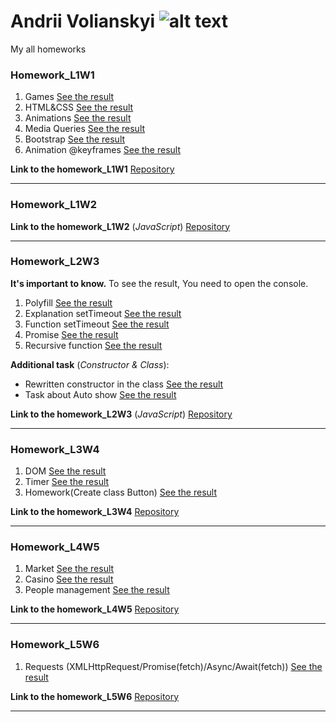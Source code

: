 # Andrii Volianskyi ![alt text](https://img.stockfresh.com/files/r/robuart/x/38/7930961_89822564.jpg)
My all homeworks

### Homework_L1W1

1. Games [See the result](https://drive.google.com/open?id=1O5wCaDpAqyJhSZvpLPZWMbjufguX6SOx)
2. HTML&CSS [See the result](https://andriidev96.github.io/Week1/HomeworkMarkup/app//index.html)
3. Animations [See the result](https://andriidev96.github.io/Week1/HomeWAnimations/index.html)
4. Media Queries [See the result](https://andriidev96.github.io/Week1/HomeworkRWD/app/index.html)
5. Bootstrap [See the result](https://andriidev96.github.io/Week1/HomeWBootstrap/index.html)
6. Animation @keyframes [See the result](https://andriidev96.github.io/Week1/TaskAdvanced/index.html)

**Link to the homework_L1W1** [Repository](https://github.com/AndriiDev96/AndriiDev96.github.io/tree/master/Week1)

***

### Homework_L1W2

**Link to the homework_L1W2** (_JavaScript_) [Repository](https://github.com/AndriiDev96/HomeworkL1W2) 

***

### Homework_L2W3

**It's important to know.** To see the result, You need to open the console.

1. Polyfill [See the result](https://github.com/AndriiDev96/AndriiDev96.github.io/blob/master/Week3/PolyfillMap/script.js)
2. Explanation setTimeout [See the result](https://github.com/AndriiDev96/AndriiDev96.github.io/blob/master/Week3/explanationSetTimeout/Readme.md)
3. Function setTimeout [See the result](https://andriiDev96.github.io/Week3/setTime/index.html)
4. Promise [See the result](https://andriiDev96.github.io/Week3/Promise/Index.html)
5. Recursive function [See the result](https://andriiDev96.github.io/Week3/Recursing/index.html)

**Additional task** (_Constructor & Class_):

* Rewritten constructor in the class [See the result](https://andriidev96.github.io/Week3/Extra/RewriteTaskinClass/index.html)
* Task about Auto show [See the result](https://andriidev96.github.io/Week3/Extra/TaskAuto_show/index.html?#!)

**Link to the homework_L2W3** (_JavaScript_) [Repository](https://github.com/AndriiDev96/AndriiDev96.github.io/tree/master/Week3)

***

### Homework_L3W4

1. DOM [See the result](https://andriidev96.github.io/Week4/DOM/index.html)
2. Timer [See the result](https://andriidev96.github.io/Week4/SmartWatch/index.html#!)
3. Homework(Create class Button) [See the result](https://andriidev96.github.io/Week4/Button_Project/index.html)

**Link to the homework_L3W4** [Repository](https://github.com/AndriiDev96/AndriiDev96.github.io/tree/master/Week4)

***

### Homework_L4W5

1. Market [See the result](https://andriidev96.github.io/Week5/Market/index.html)
2. Casino [See the result](https://andriidev96.github.io/Week5/Casino/index.html)
3. People management [See the result](https://andriidev96.github.io/Week5/People_management/index.html)

**Link to the homework_L4W5** [Repository](https://github.com/AndriiDev96/AndriiDev96.github.io/tree/master/Week5)

***

### Homework_L5W6

1. Requests (XMLHttpRequest/Promise(fetch)/Async/Await(fetch)) [See the result](https://andriidev96.github.io/Week6/Requests/index.html)

**Link to the homework_L5W6** [Repository](https://github.com/AndriiDev96/AndriiDev96.github.io/tree/master/Week6)

***